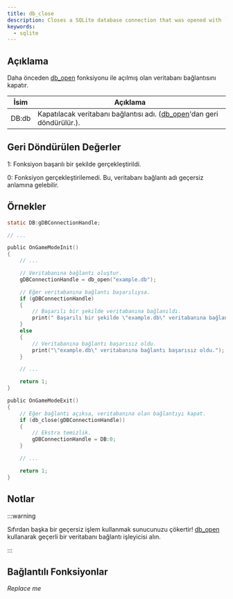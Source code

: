 ```yaml
---
title: db_close
description: Closes a SQLite database connection that was opened with `db_open`.
keywords:
  - sqlite
---
```


<LowercaseNote />

## Açıklama

Daha önceden [db_open](db_open) fonksiyonu ile açılmış olan veritabanı bağlantısını kapatır.

| İsim  | Açıklama                                                                          |
| ----- | --------------------------------------------------------------------------------- |
| DB:db | Kapatılacak veritabanı bağlantısı adı. ([db_open](db_open)'dan geri döndürülür.). |

## Geri Döndürülen Değerler

1: Fonksiyon başarılı bir şekilde gerçekleştirildi.

0: Fonksiyon gerçekleştirilemedi. Bu, veritabanı bağlantı adı geçersiz anlamına gelebilir.

## Örnekler

```c
static DB:gDBConnectionHandle;

// ...

public OnGameModeInit()
{
    // ...

    // Veritabanına bağlantı oluştur.
    gDBConnectionHandle = db_open("example.db");

    // Eğer veritabanına bağlantı başarılıysa.
    if (gDBConnectionHandle)
    {
        // Başarılı bir şekilde veritabanına bağlanıldı.
        print(" Başarılı bir şekilde \"example.db\" veritabanına bağlanıldı.");
    }
    else
    {
        // Veritabanına bağlantı başarısız oldu.
        print("\"example.db\" veritabanına bağlantı başarısız oldu.");
    }

    // ...

    return 1;
}

public OnGameModeExit()
{
    // Eğer bağlantı açıksa, veritabanına olan bağlantıyı kapat.
    if (db_close(gDBConnectionHandle))
    {
        // Ekstra temizlik.
        gDBConnectionHandle = DB:0;
    }

    // ...

    return 1;
}
```

## Notlar

:::warning

Sıfırdan başka bir geçersiz işlem kullanmak sunucunuzu çökertir! [db_open](db_open) kullanarak geçerli bir veritabanı bağlantı işleyicisi alın.

:::

## Bağlantılı Fonksiyonlar

_Replace me_
